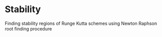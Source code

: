 # Stability
Finding stability regions of Runge Kutta schemes using Newton Raphson root finding procedure

